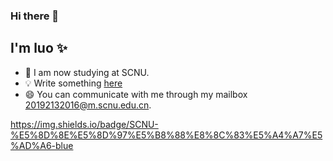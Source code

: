 ### Hi there 👋

## I'm luo ✨
<!--
**zhengjianda/zhengjianda** is a ✨ _special_ ✨ repository because its `README.md` (this file) appears on your GitHub profile.

Here are some ideas to get you started:
-->

- 🌱 I am now studying at SCNU.
- 💡  Write something [here](www.luo41.top)
- 😄 You can communicate with me through my mailbox 20192132016@m.scnu.edu.cn. 


https://img.shields.io/badge/SCNU-%E5%8D%8E%E5%8D%97%E5%B8%88%E8%8C%83%E5%A4%A7%E5%AD%A6-blue

